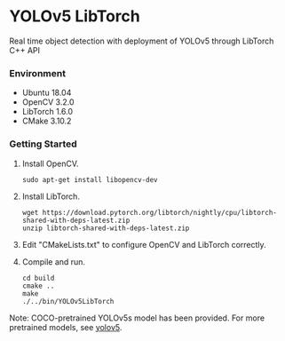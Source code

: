 # YOLOv5 LibTorch
Real time object detection with deployment of YOLOv5 through LibTorch C++ API

### Environment

- Ubuntu 18.04
- OpenCV 3.2.0
- LibTorch 1.6.0
- CMake 3.10.2

### Getting Started

1. Install OpenCV.

   ```shell
   sudo apt-get install libopencv-dev
   ```

2. Install LibTorch.

   ```shell
   wget https://download.pytorch.org/libtorch/nightly/cpu/libtorch-shared-with-deps-latest.zip
   unzip libtorch-shared-with-deps-latest.zip
   ```

3. Edit "CMakeLists.txt" to configure OpenCV and LibTorch correctly.

4. Compile and run.

   ```shell
   cd build
   cmake ..
   make
   ./../bin/YOLOv5LibTorch
   ```

Note: COCO-pretrained YOLOv5s model has been provided. For more pretrained models, see [yolov5](https://github.com/ultralytics/yolov5).